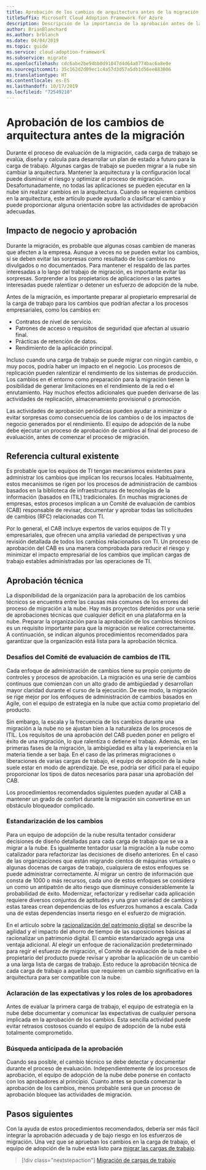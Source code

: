 ```yaml
---
title: Aprobación de los cambios de arquitectura antes de la migración
titleSuffix: Microsoft Cloud Adoption Framework for Azure
description: Descripción de la importancia de la aprobación antes de la migración
author: BrianBlanchard
ms.author: brblanch
ms.date: 04/04/2019
ms.topic: guide
ms.service: cloud-adoption-framework
ms.subservice: migrate
ms.openlocfilehash: cdc6abe2be94bb0d91047d4d64a0774bac6a8e0e
ms.sourcegitcommit: 35c162d2d09ec1c4a57d3d57a5db1d56ee883806
ms.translationtype: HT
ms.contentlocale: es-ES
ms.lasthandoff: 10/17/2019
ms.locfileid: "72549210"
---
```

# <a name="approve-architecture-changes-before-migration"></a>Aprobación de los cambios de arquitectura antes de la migración

Durante el proceso de evaluación de la migración, cada carga de trabajo se evalúa, diseña y calcula para desarrollar un plan de estado a futuro para la carga de trabajo. Algunas cargas de trabajo se pueden migrar a la nube sin cambiar la arquitectura. Mantener la arquitectura y la configuración local puede disminuir el riesgo y optimizar el proceso de migración. Desafortunadamente, no todas las aplicaciones se pueden ejecutar en la nube sin realizar cambios en la arquitectura. Cuando se requieren cambios en la arquitectura, este artículo puede ayudarlo a clasificar el cambio y puede proporcionar alguna orientación sobre las actividades de aprobación adecuadas.

## <a name="business-impact-and-approval"></a>Impacto de negocio y aprobación

Durante la migración, es probable que algunas cosas cambien de maneras que afecten a la empresa. Aunque a veces no se pueden evitar los cambios, sí se deben evitar las sorpresas como resultado de los cambios no divulgados o no documentados. Para mantener el respaldo de las partes interesadas a lo largo del trabajo de migración, es importante evitar las sorpresas. Sorprender a los propietarios de aplicaciones o las partes interesadas puede ralentizar o detener un esfuerzo de adopción de la nube.

Antes de la migración, es importante preparar al propietario empresarial de la carga de trabajo para los cambios que podrían afectar a los procesos empresariales, como los cambios en:

- Contratos de nivel de servicio.
- Patrones de acceso o requisitos de seguridad que afectan al usuario final.
- Prácticas de retención de datos.
- Rendimiento de la aplicación principal.

Incluso cuando una carga de trabajo se puede migrar con ningún cambio, o muy pocos, podría haber un impacto en el negocio. Los procesos de replicación pueden ralentizar el rendimiento de los sistemas de producción. Los cambios en el entorno como preparación para la migración tienen la posibilidad de generar limitaciones en el rendimiento de la red o el enrutamiento. Hay muchos efectos adicionales que pueden derivarse de las actividades de replicación, almacenamiento provisional o promoción.

Las actividades de aprobación periódicas pueden ayudar a minimizar o evitar sorpresas como consecuencia de los cambios o de los impactos de negocio generados por el rendimiento. El equipo de adopción de la nube debe ejecutar un proceso de aprobación de cambios al final del proceso de evaluación, antes de comenzar el proceso de migración.

## <a name="existing-culture"></a>Referencia cultural existente

Es probable que los equipos de TI tengan mecanismos existentes para administrar los cambios que implican los recursos locales. Habitualmente, estos mecanismos se rigen por los procesos de administración de cambios basados en la biblioteca de infraestructuras de tecnologías de la información (basados en ITIL) tradicionales. En muchas migraciones de empresas, estos procesos implican a un Comité de evaluación de cambios (CAB) responsable de revisar, documentar y aprobar todas las solicitudes de cambios (RFC) relacionadas con TI.

Por lo general, el CAB incluye expertos de varios equipos de TI y empresariales, que ofrecen una amplia variedad de perspectivas y una revisión detallada de todos los cambios relacionados con TI. Un proceso de aprobación del CAB es una manera comprobada para reducir el riesgo y minimizar el impacto empresarial de los cambios que implican cargas de trabajo estables administradas por las operaciones de TI.

## <a name="technical-approval"></a>Aprobación técnica

La disponibilidad de la organización para la aprobación de los cambios técnicos se encuentra entre las causas más comunes de los errores del proceso de migración a la nube. Hay más proyectos detenidos por una serie de aprobaciones técnicas que cualquier déficit en una plataforma en la nube. Preparar la organización para la aprobación de los cambios técnicos es un requisito importante para que la migración se realice correctamente. A continuación, se indican algunos procedimientos recomendados para garantizar que la organización está lista para la aprobación técnica.

### <a name="itil-change-advisory-board-challenges"></a>Desafíos del Comité de evaluación de cambios de ITIL

Cada enfoque de administración de cambios tiene su propio conjunto de controles y procesos de aprobación. La migración es una serie de cambios continuos que comienzan con un alto grado de ambigüedad y desarrollan mayor claridad durante el curso de la ejecución. De ese modo, la migración se rige mejor por los enfoques de administración de cambios basados en Agile, con el equipo de estrategia en la nube que actúa como propietario del producto.

Sin embargo, la escala y la frecuencia de los cambios durante una migración a la nube no se ajustan bien a la naturaleza de los procesos de ITIL. Los requisitos de una aprobación del CAB pueden poner en peligro el éxito de una migración, lo que ralentiza o detiene el trabajo. Además, en las primeras fases de la migración, la ambigüedad es alta y la experiencia en la materia tiende a ser baja. En el caso de las primeras migraciones o liberaciones de varias cargas de trabajo, el equipo de adopción de la nube suele estar en modo de aprendizaje. De ese, podría ser difícil para el equipo proporcionar los tipos de datos necesarios para pasar una aprobación del CAB.

Los procedimientos recomendados siguientes pueden ayudar al CAB a mantener un grado de confort durante la migración sin convertirse en un obstáculo bloqueador complicado.

### <a name="standardize-change"></a>Estandarización de los cambios

Para un equipo de adopción de la nube resulta tentador considerar decisiones de diseño detalladas para cada carga de trabajo que se va a migrar a la nube. Es igualmente tentador usar la migración a la nube como catalizador para refactorizar las decisiones de diseño anteriores. En el caso de las organizaciones que están migrando cientos de máquinas virtuales o algunas docenas de cargas de trabajo, cualquiera de estos enfoques se puede administrar correctamente. Al migrar un centro de información que consta de 1000 o más recursos, cada uno de estos enfoques se considera un como un antipatrón de alto riesgo que disminuye considerablemente la probabilidad de éxito. Modernizar, refactorizar y rediseñar cada aplicación requiere diversos conjuntos de aptitudes y una gran variedad de cambios y estas tareas crean dependencias de los esfuerzos humanos a escala. Cada una de estas dependencias inserta riesgo en el esfuerzo de migración.

En el artículo sobre la [racionalización del patrimonio digital](../../../digital-estate/rationalize.md) se describe la agilidad y el impacto del ahorro de tiempo de las suposiciones básicas al racionalizar un patrimonio digital. El cambio estandarizado agrega una ventaja adicional. Al elegir un enfoque de racionalización predeterminado para regir el esfuerzo de migración, el Comité de evaluación de la nube o el propietario del producto puede revisar y aprobar la aplicación de un cambio a una larga lista de cargas de trabajo. Esto reduce la aprobación técnica de cada carga de trabajo a aquellas que requieren un cambio significativo en la arquitectura para ser compatible con la nube.

### <a name="clarify-expectations-and-roles-of-approvers"></a>Aclaración de las expectativas y los roles de los aprobadores

Antes de evaluar la primera carga de trabajo, el equipo de estrategia en la nube debe documentar y comunicar las expectativas de cualquier persona implicada en la aprobación de los cambios. Esta sencilla actividad puede evitar retrasos costosos cuando el equipo de adopción de la nube está totalmente comprometido.

### <a name="seek-approval-early"></a>Búsqueda anticipada de la aprobación

Cuando sea posible, el cambio técnico se debe detectar y documentar durante el proceso de evaluación. Independientemente de los procesos de aprobación, el equipo de adopción de la nube debe ponerse en contacto con los aprobadores al principio. Cuanto antes se pueda comenzar la aprobación de los cambios, menos probable será que un proceso de aprobación bloquee las actividades de migración.

## <a name="next-steps"></a>Pasos siguientes

Con la ayuda de estos procedimientos recomendados, debería ser más fácil integrar la aprobación adecuada y de bajo riesgo en los esfuerzos de migración. Una vez que se aprueban los cambios en la carga de trabajo, el equipo de adopción de la nube está listo para [migrar las cargas de trabajo](../migrate/index.md).

> [!div class="nextstepaction"]
> [Migración de cargas de trabajo](../migrate/index.md)
